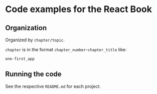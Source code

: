# Code examples for the React Book

## Organization

Organized by `chapter/topic`.

`chapter` is in the format `chapter_number`-`chapter_title` like:

```
one-first_app
```

## Running the code

See the respective `README.md` for each project.

